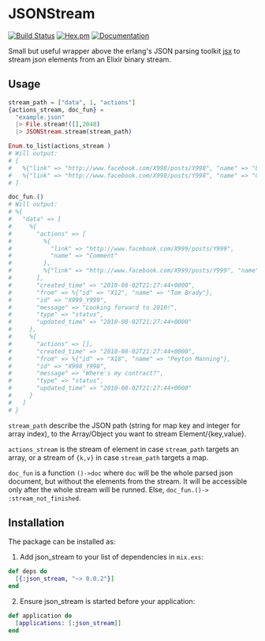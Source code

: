 # JSONStream
[![Build Status](https://github.com/kbrw/json_stream/actions/workflows/.github/workflows/elixir.yml/badge.svg)](https://github.com/kbrw/json_stream/actions/workflows/elixir.yml) [![Hex.pm](https://img.shields.io/hexpm/v/json_stream.svg)](https://hex.pm/packages/phoenix) [![Documentation](https://img.shields.io/badge/documentation-gray)](https://hexdocs.pm/json_stream)

Small but useful wrapper above the erlang's JSON parsing toolkit [jsx](https://hex.pm/packages/jsx)
to stream json elements from an Elixir binary stream.

## Usage

```elixir
stream_path = ["data", 1, "actions"]
{actions_stream, doc_fun} =
  "example.json"
  |> File.stream!([],2048)
  |> JSONStream.stream(stream_path)

Enum.to_list(actions_stream )
# Will output:
# [
#   %{"link" => "http://www.facebook.com/X998/posts/Y998", "name" => "Like"},
#   %{"link" => "http://www.facebook.com/X998/posts/Y998", "name" => "Comment"}
# ]

doc_fun.()
# Will output:
# %{
#   "data" => [
#     %{
#       "actions" => [
#         %{
#           "link" => "http://www.facebook.com/X999/posts/Y999",
#           "name" => "Comment"
#         },
#         %{"link" => "http://www.facebook.com/X999/posts/Y999", "name" => "Like"}
#       ],
#       "created_time" => "2010-08-02T21:27:44+0000",
#       "from" => %{"id" => "X12", "name" => "Tom Brady"},
#       "id" => "X999_Y999",
#       "message" => "Looking forward to 2010!",
#       "type" => "status",
#       "updated_time" => "2010-08-02T21:27:44+0000"
#     },
#     %{
#       "actions" => [],
#       "created_time" => "2010-08-02T21:27:44+0000",
#       "from" => %{"id" => "X18", "name" => "Peyton Manning"},
#       "id" => "X998_Y998",
#       "message" => "Where's my contract?",
#       "type" => "status",
#       "updated_time" => "2010-08-02T21:27:44+0000"
#     }
#   ]
# }
```

`stream_path` describe the JSON path (string for map key and integer
for array index), to the Array/Object you want to stream Element/{key,value}.

`actions_stream` is the stream of element in case `stream_path`
targets an array, or a stream of `{k,v}` in case `stream_path`
targets a map.

`doc_fun` is a function `()->doc` where `doc` will be the whole
parsed json document, but without the elements from the stream. It
will be accessible only after the whole stream will be runned.
Else, `doc_fun.()-> :stream_not_finished`.

## Installation

The package can be installed as:

1. Add json_stream to your list of dependencies in `mix.exs`:
  ```elixir
  def deps do
    [{:json_stream, "~> 0.0.2"}]
  end
  ```

2. Ensure json_stream is started before your application:
  ```elixir
  def application do
    [applications: [:json_stream]]
  end
  ```
